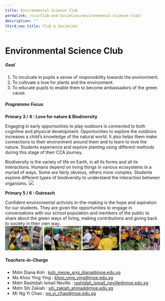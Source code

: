 ```yaml
---
title: Environmental Science Club
permalink: /cca/Club-and-Societies/environmental-science-club/
description: ""
third_nav_title: Club & Societies
---
```

# Environmental Science Club
##### Goal

1. To inculcate in pupils a sense of responsibility towards the environment.
2. To cultivate a love for plants and the environment.
3. To educate pupils to enable them to become ambassadors of the green cause.

##### Programme Focus

**Primary 3 / 4 : Love for nature &amp; Biodiversity**

Engaging in early opportunities to play outdoors is connected to both cognitive and physical development. Opportunities to explore the outdoors increases a child’s knowledge of the natural world.  It also helps them make connections to their environment around them and to learn to love the nature. Students experience and explore planting using different methods during this stage of their CCA journey.

Biodiversity is the variety of life on Earth, in all its forms and all its interactions. Humans depend on living things in various ecosystems in a myriad of ways. Some are fairly obvious, others more complex. Students explore different types of biodiversity to understand the interaction between organisms.
![](/images/CCA/SciENV2.png)

**Primary 5 / 6 : Outreach**

Confident environmental activists in-the-making is the hope and aspiration for our students. They are given the opportunities to engage in conversations with our school population and members of the public to share about the green ways of living, making contributions and giving back to society in their own way.
![](/images/CCA/SciENV11.png)

##### Teachers-in-Charge

* Mdm Diana Koh : <a href="mailto:koh_meow_eng_diana@moe.edu.sg">koh_meow_eng_diana@moe.edu.sg</a>
* Ms Khoo Ying Ying : <a href="mailto:khoo_ying_ying@moe.edu.sg">khoo_ying_ying@moe.edu.sg</a>
 * Mdm Rashidah Ismail Neville : 
<a href="mailto:rashidah_ismail_neville@moe.edu.sg">rashidah_ismail_neville@moe.edu.sg</a>
* Mdm Siti Zakiah : 
<a href="mailto:siti_zakiah_ahmad@moe.edu.sg">siti_zakiah_ahmad@moe.edu.sg</a>
* Mr Ng Yi Chao : 
<a href="mailto:ng_yi_chao@moe.edu.sg">ng_yi_chao@moe.edu.sg</a>


